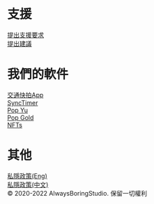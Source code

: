 # 支援
<a href="https://alwaysboringstudio.site/support/">提出支援要求</a>
</br>
<a href="https://alwaysboringstudio.site/support/">提出建議</a>
# 我們的軟件
<a href="https://alwaysboringstudio.site/hkroadcam/">交通快拍App</a>
</br>
<a href="https://alwaysboringstudio.site/synctimer/">SyncTimer</a>
</br>
<a href="https://alwaysboringstudio.site/popyu/">Pop Yu</a>
</br>
<a href="https://alwaysboringstudio.site/popgold/">Pop Gold</a>
</br>
<a href="https://alwaysboringstudio.site/nft/">NFTs</a>
# 其他
<a href="https://alwaysboringstudio.site/privacy/">私隱政策(Eng)</a>
</br>
<a href="https://alwaysboringstudio.site/privacychinese/">私隱政策(中文)</a>
</br>
© 2020-2022 AlwaysBoringStudio. 保留一切權利
